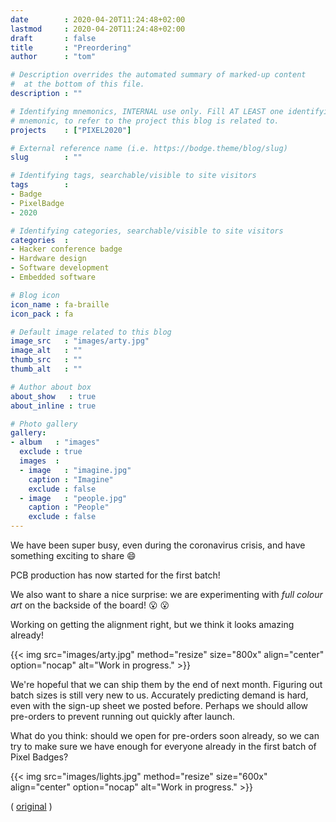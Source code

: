 ```yaml
---
date        : 2020-04-20T11:24:48+02:00
lastmod     : 2020-04-20T11:24:48+02:00
draft       : false
title       : "Preordering"
author      : "tom"

# Description overrides the automated summary of marked-up content
#  at the bottom of this file.
description : ""

# Identifying mnemonics, INTERNAL use only. Fill AT LEAST one identifying
# mnemonic, to refer to the project this blog is related to.
projects    : ["PIXEL2020"]

# External reference name (i.e. https://bodge.theme/blog/slug)
slug        : ""

# Identifying tags, searchable/visible to site visitors
tags        :
- Badge
- PixelBadge
- 2020

# Identifying categories, searchable/visible to site visitors
categories  :
- Hacker conference badge
- Hardware design
- Software development
- Embedded software

# Blog icon
icon_name : fa-braille
icon_pack : fa

# Default image related to this blog
image_src   : "images/arty.jpg"
image_alt   : ""
thumb_src   : ""
thumb_alt   : ""

# Author about box
about_show   : true
about_inline : true

# Photo gallery
gallery:
- album   : "images"
  exclude : true
  images  :
  - image   : "imagine.jpg"
    caption : "Imagine"
    exclude : false
  - image   : "people.jpg"
    caption : "People"
    exclude : false
---
```


We have been super busy, even during the coronavirus crisis, and have something exciting to share :smile:

PCB production has now started for the first batch!

We also want to share a nice surprise: we are experimenting with _full colour art_ on the backside of the board! :open_mouth: :open_mouth:

Working on getting the alignment right, but we think it looks amazing already!

{{< img src="images/arty.jpg" method="resize" size="800x" align="center" option="nocap" alt="Work in progress." >}}

We're hopeful that we can ship them by the end of next month. Figuring out batch sizes is still very new to us. Accurately predicting demand is hard, even with the sign-up sheet we posted before. Perhaps we should allow pre-orders to prevent running out quickly after launch.

What do you think: should we open for pre-orders soon already, so we can try to make sure we have enough for everyone already in the first batch of Pixel Badges?

{{< img src="images/lights.jpg" method="resize" size="600x" align="center" option="nocap" alt="Work in progress." >}}

( [original](https://twitter.com/HackZoneNL/status/1252196323618668544) )
